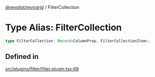 [@revolist/revogrid](README.md) / FilterCollection

# Type Alias: FilterCollection

```ts
type FilterCollection: Record<ColumnProp, FilterCollectionItem>;
```

## Defined in

[src/plugins/filter/filter.plugin.tsx:69](https://github.com/revolist/revogrid/blob/0c3bb4ec80c81d5563060679540746537ed4be52/src/plugins/filter/filter.plugin.tsx#L69)
